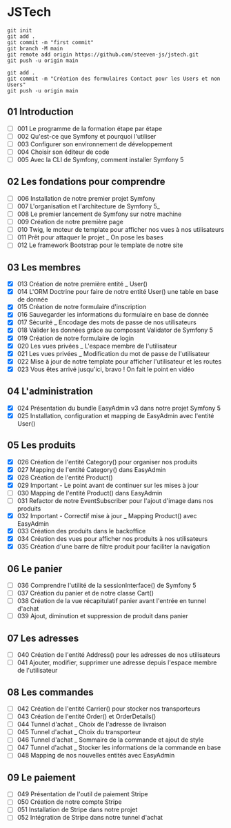 # JSTech
```
git init
git add .
git commit -m "first commit"
git branch -M main
git remote add origin https://github.com/steeven-js/jstech.git
git push -u origin main

git add .
git commit -m "Création des formulaires Contact pour les Users et non Users"
git push -u origin main
```
## 01 Introduction
- [ ]  001 Le programme de la formation étape par étape
- [ ]  002 Qu'est-ce que Symfony et pourquoi l'utiliser
- [ ]  003 Configurer son environnement de développement
- [ ]  004 Choisir son éditeur de code
- [ ]  005 Avec la CLI de Symfony, comment installer Symfony 5

## 02 Les fondations pour comprendre
- [ ]  006 Installation de notre premier projet Symfony
- [ ]  007 L'organisation et l'architecture de Symfony 5_
- [ ]  008 Le premier lancement de Symfony sur notre machine
- [ ]  009 Création de notre première page
- [ ]  010 Twig, le moteur de template pour afficher nos vues à nos utilisateurs
- [ ]  011 Prêt pour attaquer le projet _ On pose les bases
- [ ]  012 Le framework Bootstrap pour le template de notre site
## 03 Les membres

- [x]  013 Création de notre première entité _ User()
- [x]  014 L'ORM Doctrine pour faire de notre entité User() une table en base de donnée
- [x]  015 Création de notre formulaire d'inscription
- [x]  016 Sauvegarder les informations du formulaire en base de donnée
- [x]  017 Sécurité _ Encodage des mots de passe de nos utilisateurs
- [x]  018 Valider les données grâce au composant Validator de Symfony 5
- [x]  019 Création de notre formulaire de login
- [x]  020 Les vues privées _ L'espace membre de l'utilisateur
- [x]  021 Les vues privées _ Modification du mot de passe de l'utilisateur
- [x]  022 Mise à jour de notre template pour afficher l'utilisateur et les routes
- [x]  023 Vous êtes arrivé jusqu'ici, bravo ! On fait le point en vidéo

## 04 L'administration
- [x]  024 Présentation du bundle EasyAdmin v3 dans notre projet Symfony 5
- [x]  025 Installation, configuration et mapping de EasyAdmin avec l'entité User()

## 05 Les produits
- [x]  026 Création de l'entité Category() pour organiser nos produits
- [x]  027 Mapping de l'entité Category() dans EasyAdmin
- [x]  028 Création de l'entité Product()
- [x]  029 Important - Le point avant de continuer sur les mises à jour
- [ ]  030 Mapping de l'entité Product() dans EasyAdmin
- [ ]  031 Refactor de notre EventSubscriber pour l'ajout d'image dans nos produits
- [x]  032 Important - Correctif mise à jour _ Mapping Product() avec EasyAdmin
- [x]  033 Création des produits dans le backoffice
- [x]  034 Création des vues pour afficher nos produits à nos utilisateurs
- [x]  035 Création d'une barre de filtre produit pour faciliter la navigation

## 06 Le panier
- [ ]  036 Comprendre l'utilité de la sessionInterface() de Symfony 5
- [ ]  037 Création du panier et de notre classe Cart()
- [ ]  038 Création de la vue récapitulatif panier avant l'entrée en tunnel d'achat
- [ ]  039 Ajout, diminution et suppression de produit dans panier

## 07 Les adresses
- [ ]  040 Création de l'entité Address() pour les adresses de nos utilisateurs
- [ ]  041 Ajouter, modifier, supprimer une adresse depuis l'espace membre de l'utilisateur

## 08 Les commandes
- [ ]  042 Création de l'entité Carrier() pour stocker nos transporteurs
- [ ]  043 Création de l'entité Order() et OrderDetails()
- [ ]  044 Tunnel d'achat _ Choix de l'adresse de livraison
- [ ]  045 Tunnel d'achat _ Choix du transporteur
- [ ]  046 Tunnel d'achat _ Sommaire de la commande et ajout de style
- [ ]  047 Tunnel d'achat _ Stocker les informations de la commande en base
- [ ]  048 Mapping de nos nouvelles entités avec EasyAdmin

## 09 Le paiement
- [ ]  049 Présentation de l'outil de paiement Stripe
- [ ]  050 Création de notre compte Stripe
- [ ]  051 Installation de Stripe dans notre projet
- [ ]  052 Intégration de Stripe dans notre tunnel d'achat